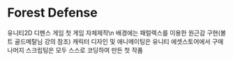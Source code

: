 # Forest Defense
 유니티2D 디펜스 게임 첫 게임 자체제작\n
 배경에는 패럴렉스를 이용한 원근감 구현(볼트 골드메탈님 강의 참조)
 캐릭터 디자인 및 애니메이팅은 유니티 에셋스토어에서 구매
 나머지 스크립팅은 모두 스스로 코딩하여 만든 첫 작품
